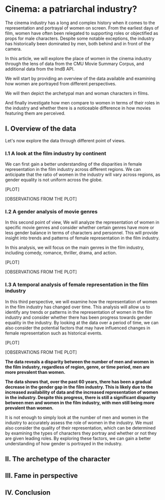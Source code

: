 # Cinema: a patriarchal industry?

The cinema industry has a long and complex history when it comes to the representation and portrayal of women on screen. From the earliest days of film, women have often been relegated to supporting roles or objectified as props for male characters. Despite some notable exceptions, the industry has historically been dominated by men, both behind and in front of the camera.

In this article, we will explore the place of women in the cinema industry through the lens of data from the CMU Movie Summary Corpus, and additional data from the ImdB API.

We will start by providing an overview of the data available and examining how women are portrayed from different perspectives.

We will then depict the archetypal man and woman characters in films.

And finally investigate how men compare to women in terms of their roles in the industry and whether there is a noticeable difference in how movies featuring them are perceived.

## I. Overview of the data

Let's now explore the data through different point of views.

### I.1 A look at the film industry by continent

We can first gain a better understanding of the disparities in female representation in the film industry across different regions. We can anticipate that the ratio of women in the industry will vary across regions, as gender equality is not uniform across the globe.

[PLOT]

[OBSERVATIONS FROM THE PLOT]

### I.2 A gender analysis of movie genres

In this second point of view, We will analyze the representation of women in specific movie genres and consider whether certain genres have more or less gender balance in terms of characters and personnel. This will provide insight into trends and patterns of female representation in the film industry.

In this analysis, we will focus on the main genres in the film industry, including comedy, romance, thriller, drama, and action.

[PLOT]

[OBSERVATIONS FROM THE PLOT]

### I.3 A temporal analysis of female representation in the film industry

In this third perspective, we will examine how the representation of women in the film industry has changed over time. This analysis will allow us to identify any trends or patterns in the representation of women in the film industry and consider whether there has been progress towards gender equality in the industry. By looking at the data over a period of time, we can also consider the potential factors that may have influenced changes in female representation such as historical events.

[PLOT]

[OBSERVATIONS FROM THE PLOT]

**The data reveals a disparity between the number of men and women in the film industry, regardless of region, genre, or time period, men are more prevalent than women.**

**The data shows that, over the past 60 years, there has been a gradual decrease in the gender gap in the film industry. This is likely due to the increased availability of data and the increased representation of women in the industry. Despite this progress, there is still a significant disparity between men and women in the film industry, with men still being more prevalent than women.**

It is not enough to simply look at the number of men and women in the industry to accurately assess the role of women in the industry. We must also consider the quality of their representation, which can be determined by examining the types of characters they portray and whether or not they are given leading roles. By exploring these factors, we can gain a better understanding of how gender is portrayed in the industry.

## II. The archetype of the character

## III. Fame in perspective

## IV. Conclusion